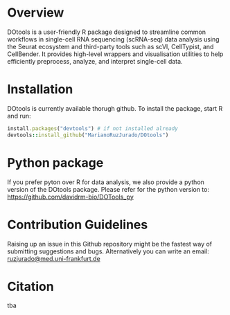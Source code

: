 # <b> Overview </b>
DOtools is a user-friendly R package designed to streamline common workflows in single-cell RNA sequencing (scRNA-seq) data analysis using the Seurat ecosystem and third-party tools such as scVI, CellTypist, and CellBender.
It provides high-level wrappers and visualisation utilities to help efficiently preprocess, analyze, and interpret single-cell data.

# <b> Installation </b>
DOtools is currently available thorugh github. To install the package, start R and run:

```ruby
install.packages("devtools") # if not installed already
devtools::install_github("MarianoRuzJurado/DOtools")
```

# <b> Python package </b>
If you prefer pyton over R for data analysis, we also provide a python version of the DOtools package.
Please refer for the python version to:
https://github.com/davidrm-bio/DOTools_py

# <b> Contribution Guidelines </b>
Raising up an issue in this Github repository might be the fastest way of submitting suggestions and bugs.
Alternatively you can write an email: ruzjurado@med.uni-frankfurt.de

# <b> Citation </b>
tba
